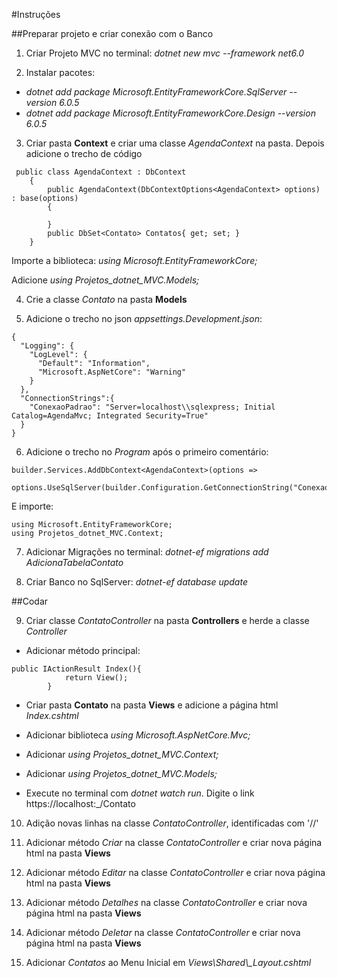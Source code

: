 #Instruções

##Preparar projeto e criar conexão com o Banco

1. Criar Projeto MVC no terminal: *dotnet new mvc --framework net6.0*

2. Instalar pacotes:
-  *dotnet add package Microsoft.EntityFrameworkCore.SqlServer  --version 6.0.5*
-  *dotnet add package Microsoft.EntityFrameworkCore.Design  --version 6.0.5*

3. Criar pasta **Context** e criar uma classe *AgendaContext* na pasta. Depois adicione o trecho de código 

~~~
 public class AgendaContext : DbContext
    {
        public AgendaContext(DbContextOptions<AgendaContext> options) : base(options)
        {

        }
        public DbSet<Contato> Contatos{ get; set; }
    }
~~~

Importe a biblioteca: *using Microsoft.EntityFrameworkCore;*

Adicione *using Projetos_dotnet_MVC.Models;*

4. Crie a classe *Contato* na pasta **Models**

5. Adicione o trecho no json *appsettings.Development.json*:
~~~
{
  "Logging": {
    "LogLevel": {
      "Default": "Information",
      "Microsoft.AspNetCore": "Warning"
    }
  },
  "ConnectionStrings":{
    "ConexaoPadrao": "Server=localhost\\sqlexpress; Initial Catalog=AgendaMvc; Integrated Security=True"
  }
}
~~~

6. Adicione o trecho no *Program* após o primeiro comentário:
~~~
builder.Services.AddDbContext<AgendaContext>(options =>
    options.UseSqlServer(builder.Configuration.GetConnectionString("ConexaoPadrao")));
~~~

E importe:
~~~
using Microsoft.EntityFrameworkCore;
using Projetos_dotnet_MVC.Context;
~~~

7. Adicionar Migrações no terminal: *dotnet-ef migrations add AdicionaTabelaContato*

8. Criar Banco no SqlServer: *dotnet-ef database update*

##Codar

9. Criar classe *ContatoController* na pasta **Controllers** e herde a classe *Controller*

- Adicionar método principal:
~~~
public IActionResult Index(){
            return View();
        }
~~~

- Criar pasta **Contato** na pasta **Views** e adicione a página html *Index.cshtml*

- Adicionar biblioteca *using Microsoft.AspNetCore.Mvc;*
- Adicionar *using Projetos_dotnet_MVC.Context;*
- Adicionar *using Projetos_dotnet_MVC.Models;*

- Execute no terminal com *dotnet watch run*. Digite o link https://localhost:_/Contato

10. Adição novas linhas na classe *ContatoController*, identificadas com '//'

11. Adicionar método *Criar* na classe *ContatoController* e criar nova página html na pasta **Views**

12. Adicionar método *Editar* na classe *ContatoController* e criar nova página html na pasta **Views**

13. Adicionar método *Detalhes* na classe *ContatoController* e criar nova página html na pasta **Views**

14. Adicionar método *Deletar* na classe *ContatoController* e criar nova página html na pasta **Views**

15. Adicionar *Contatos* ao Menu Inicial em *Views\Shared\\_Layout.cshtml*